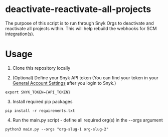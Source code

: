 # deactivate-reactivate-all-projects

The purpose of this script is to run through Snyk Orgs to deactivate and reactivate all projects within. This will help rebuild the webhooks for SCM integration(s).

# Usage

1. Clone this repository locally

2. (Optional) Define your Snyk API token (You can find your token in your [General Account Settings](https://app.snyk.io/account) after you login to Snyk.)
<pre><code>export SNYK_TOKEN={API_TOKEN}</code></pre>

3. Install required pip packages
<pre><code>pip install -r requirements.txt</code></pre>

4. Run the main.py script - define all required org(s) in the --orgs argument
<pre><code>python3 main.py --orgs "org-slug-1 org-slug-2"</code></pre>
